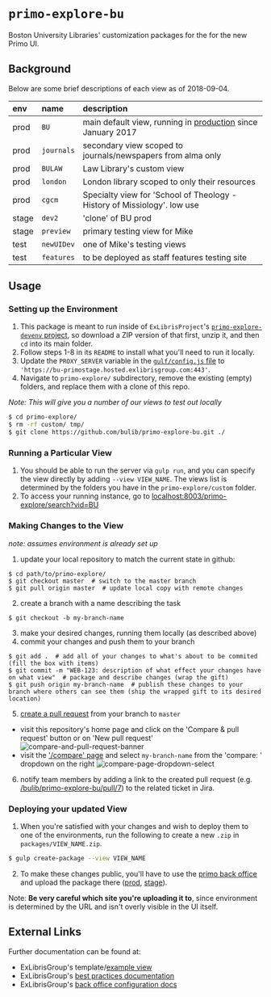 # `primo-explore-bu`

Boston University Libraries' customization packages for the for the new Primo UI.

## Background

Below are some brief descriptions of each view as of 2018-09-04.

|env |name|description|
|:---|:---|:----------|
|prod|`BU`|main default view, running in [production](http://buprimo.hosted.exlibrisgroup.com/primo-explore/search?vid=BU) since January 2017|
|prod|`journals`|secondary view scoped to journals/newspapers from alma only|
|prod|`BULAW`|Law Library's custom view|
|prod|`london`|London library scoped to only their resources|
|prod|`cgcm`|Specialty view for 'School of Theology - History of Missiology'. low use|
|stage|`dev2`|'clone' of BU prod|
|stage|`preview`|primary testing view for Mike|
|test|`newUIDev`|one of Mike's testing views|
|test|`features`|to be deployed as staff features testing site|

## Usage

### Setting up the Environment

1. This package is meant to run inside of `ExLibrisProject`'s [`primo-explore-devenv` project](https://github.com/ExLibrisGroup/primo-explore-devenv/), so
  download a ZIP version of that first, unzip it, and then `cd` into its main folder.
2. Follow steps 1-8 in its `README` to install what you'll need to run it locally.
3. Update the `PROXY_SERVER` variable in the [`gulf/config.js` file](https://github.com/ExLibrisGroup/primo-explore-devenv/blob/master/gulp/config.js#L150)
  to `'https://bu-primostage.hosted.exlibrisgroup.com:443'`.
4. Navigate to `primo-explore/` subdirectory, remove the existing (empty) folders, and replace them with a clone of this repo. 

_Note: This will give you a number of our views to test out locally_
```bash 
$ cd primo-explore/
$ rm -rf custom/ tmp/
$ git clone https://github.com/bulib/primo-explore-bu.git ./
```

### Running a Particular View

1. You should be able to run the server via `gulp run`, and you can specify the view directly by adding `--view VIEW_NAME`. 
  The views list is determined by the folders you have in the `primo-explore/custom` folder.
2. To access your running instance, go to [localhost:8003/primo-explore/search?vid=BU](http://localhost:8003/primo-explore/search?vid=BU&sortby=rank&lang=en_US)

### Making Changes to the View

_note: assumes environment is already set up_

1. update your local repository to match the current state in github:
```
$ cd path/to/primo-explore/
$ git checkout master  # switch to the master branch
$ git pull origin master  # update local copy with remote changes 
```
2. create a branch with a name describing the task
```
$ git checkout -b my-branch-name
```
3. make your desired changes, running them locally (as described above)
4. commit your changes and push them to your branch
```
$ git add .  # add all of your changes to what's about to be commited (fill the box with items)
$ git commit -m "WEB-123: description of what effect your changes have on what view"  # package and describe changes (wrap the gift)
$ git push origin my-branch-name  # publish these changes to your branch where others can see them (ship the wrapped gift to its desired location)
```
5. [create a pull request](https://github.com/bulib/primo-explore-bu/compare) from your branch to `master`
- visit this repository's home page and click on the 'Compare & pull request' button or on 'New pull request'
![compare-and-pull-request-banner](https://user-images.githubusercontent.com/5565284/50294604-41d0c900-0444-11e9-9fa4-66f3e0cbd11a.png)
- visit the ['/compare' page](https://github.com/bulib/primo-explore-bu/compare) and select `my-branch-name` from the 'compare: ' dropdown on the right
![compare-page-dropdown-select](https://user-images.githubusercontent.com/5565284/50294823-bd327a80-0444-11e9-80fd-bc812e81a671.png)
6. notify team members by adding a link to the created pull request (e.g. [/bulib/primo-explore-bu/pull/7](https://github.com/bulib/primo-explore-bu/pull/7)) to the related ticket in Jira.

### Deploying your updated View

1. When you're satisfied with your changes and wish to deploy them to one of the environments, run the following to 
  create a new `.zip` in `packages/VIEW_NAME.zip`. 
```bash 
$ gulp create-package --view VIEW_NAME
``` 
2. To make these changes public, you'll have to use the [primo back office](https://knowledge.exlibrisgroup.com/Primo/Product_Documentation/060Back_Office_Guide/060Configuring_Primo%E2%80%99s_Front_End/020Views_Wizard) 
  and upload the package there ([prod](http://buprimo.hosted.exlibrisgroup.com:1601/primo_publishing/admin/acegilogin.jsp), 
  [stage](http://bu-primostage.hosted.exlibrisgroup.com:1601/primo_publishing/admin/acegilogin.jsp)). 

Note: **Be very careful which site you're uploading it to**, since environment is determined by the URL and isn't overly 
  visible in the UI itself. 

## External Links

Further documentation can be found at:
- ExLibrisGroup's template/[example view](https://github.com/ExLibrisGroup/primo-explore-package)
- ExLibrisGroup's [best practices documentation](http://knowledge.exlibrisgroup.com/Primo/Product_Documentation/New_Primo_Interface/New_UI_Customization_-_Best_Practices)
- ExLibrisGroup's [back office configuration docs](http://knowledge.exlibrisgroup.com/Primo/Product_Documentation/New_Primo_Interface/Back_Office_Configuration_for_New_UI) 
